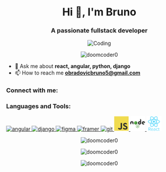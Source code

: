 <h1 align="center">Hi 👋, I'm Bruno</h1>
<h3 align="center">A passionate fullstack developer</h3>

<p align="center">
  <img alt="Coding" width="400" src="https://cdn.dribbble.com/users/926537/screenshots/4502924/python-2.gif" />
</p>

<p align="center">
  <img src="https://komarev.com/ghpvc/?username=doomcoder0&label=Profile%20views&color=0e75b6&style=flat" alt="doomcoder0" />
</p>

- 💬 Ask me about **react, angular, python, django**
- 📫 How to reach me **obradovicbruno5@gmail.com**

<h3 align="left">Connect with me:</h3>
<p align="left">
  <!-- Add your social links here -->
</p>

<h3 align="left">Languages and Tools:</h3>
<p align="left"> 
  <a href="https://angular.io" target="_blank" rel="noreferrer"> 
    <img src="https://angular.io/assets/images/logos/angular/angular.svg" alt="angular" width="40" height="40"/> 
  </a> 
  <a href="https://www.djangoproject.com/" target="_blank" rel="noreferrer"> 
    <img src="https://cdn.worldvectorlogo.com/logos/django.svg" alt="django" width="40" height="40"/> 
  </a> 
  <a href="https://www.figma.com/" target="_blank" rel="noreferrer"> 
    <img src="https://www.vectorlogo.zone/logos/figma/figma-icon.svg" alt="figma" width="40" height="40"/> 
  </a> 
  <a href="https://www.framer.com/" target="_blank" rel="noreferrer"> 
    <img src="https://www.vectorlogo.zone/logos/framer/framer-icon.svg" alt="framer" width="40" height="40"/> 
  </a> 
  <a href="https://git-scm.com/" target="_blank" rel="noreferrer"> 
    <img src="https://www.vectorlogo.zone/logos/git-scm/git-scm-icon.svg" alt="git" width="40" height="40"/> 
  </a> 
  <a href="https://developer.mozilla.org/en-US/docs/Web/JavaScript" target="_blank" rel="noreferrer"> 
    <img src="https://raw.githubusercontent.com/devicons/devicon/master/icons/javascript/javascript-original.svg" alt="javascript" width="40" height="40"/> 
  </a> 
  <a href="https://nodejs.org" target="_blank" rel="noreferrer"> 
    <img src="https://raw.githubusercontent.com/devicons/devicon/master/icons/nodejs/nodejs-original-wordmark.svg" alt="nodejs" width="40" height="40"/> 
  </a> 
  <a href="https://reactjs.org/" target="_blank" rel="noreferrer"> 
    <img src="https://raw.githubusercontent.com/devicons/devicon/master/icons/react/react-original-wordmark.svg" alt="react" width="40" height="40"/> 
  </a> 
</p>

<p align="center">
  <img src="https://github-readme-stats.vercel.app/api/top-langs?username=doomcoder0&show_icons=true&locale=en&layout=compact" alt="doomcoder0" />
</p>

<p align="center">
  <img src="https://github-readme-stats.vercel.app/api?username=doomcoder0&show_icons=true&locale=en" alt="doomcoder0" />
</p>

<p align="center">
  <img src="https://github-readme-streak-stats.herokuapp.com/?user=doomcoder0&" alt="doomcoder0" />
</p>
